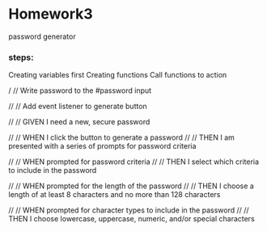 # Homework3
password generator

### steps:
Creating variables first
Creating functions
Call functions to action



/ // Write password to the #password input


// // Add event listener to generate button


// // GIVEN I need a new, secure password

// // WHEN I click the button to generate a password
// // THEN I am presented with a series of prompts for password criteria

// // WHEN prompted for password criteria
// // THEN I select which criteria to include in the password

// // WHEN prompted for the length of the password
// // THEN I choose a length of at least 8 characters and no more than 128 characters

// // WHEN prompted for character types to include in the password
// // THEN I choose lowercase, uppercase, numeric, and/or special characters

